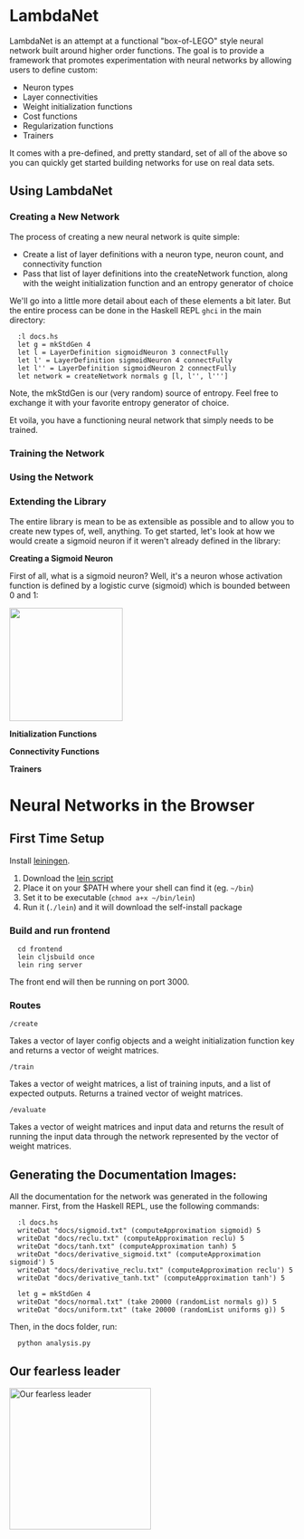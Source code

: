 LambdaNet
=====

LambdaNet is an attempt at a functional "box-of-LEGO" style neural network built around higher order
functions. The goal is to provide a framework that promotes experimentation with neural networks by
allowing users to define custom:
  - Neuron types
  - Layer connectivities
  - Weight initialization functions
  - Cost functions
  - Regularization functions
  - Trainers

It comes with a pre-defined, and pretty standard, set of all of the above so you can quickly get
started building networks for use on real data sets.

## Using LambdaNet

### Creating a New Network

The process of creating a new neural network is quite simple:
  - Create a list of layer definitions with a neuron type, neuron count, and connectivity function
  - Pass that list of layer definitions into the createNetwork function, along with the weight initialization function and an entropy generator of choice

We'll go into a little more detail about each of these elements a bit later. But the entire process can be done in the Haskell REPL ```ghci``` in the main directory:

```
  :l docs.hs
  let g = mkStdGen 4
  let l = LayerDefinition sigmoidNeuron 3 connectFully
  let l' = LayerDefinition sigmoidNeuron 4 connectFully
  let l'' = LayerDefinition sigmoidNeuron 2 connectFully
  let network = createNetwork normals g [l, l'', l''']
```

Note, the mkStdGen is our (very random) source of entropy. Feel free to exchange it with your favorite entropy
generator of choice.

Et voila, you have a functioning neural network that simply needs to be trained.

### Training the Network

### Using the Network

### Extending the Library

The entire library is mean to be as extensible as possible and to allow you to create new types of, well, anything.
To get started, let's look at how we would create a sigmoid neuron if it weren't already defined in the library:

__Creating a Sigmoid Neuron__

First of all, what is a sigmoid neuron? Well, it's a neuron whose activation function is defined by a logistic
curve (sigmoid) which is bounded between 0 and 1:

<img src="https://github.com/jbarrow/LambdaNet/blob/master/docs/images/sigmoid.png" style="width: 200px;margin:0 auto" />

__Initialization Functions__

__Connectivity Functions__

__Trainers__

# Neural Networks in the Browser

## First Time Setup

Install [leiningen](http://leiningen.org).
  1. Download the [lein script](https://raw.githubusercontent.com/technomancy/leiningen/stable/bin/lein)
  2. Place it on your $PATH where your shell can find it (eg. `~/bin`)
  3. Set it to be executable (`chmod a+x ~/bin/lein`)
  4. Run it (`./lein`) and it will download the self-install package

### Build and run frontend
```
  cd frontend
  lein cljsbuild once
  lein ring server
```
The front end will then be running on port 3000.

### Routes
```
/create
```
Takes a vector of layer config objects and a weight initialization function key and returns a vector of weight matrices.

```
/train
```
Takes a vector of weight matrices, a list of training inputs, and a list of expected outputs. Returns a trained vector of weight matrices.

```
/evaluate
```
Takes a vector of weight matrices and input data and returns the result of running the input data through the network represented by the vector of weight matrices.

## Generating the Documentation Images:

All the documentation for the network was generated in the following manner. First, from the Haskell REPL, use the following commands:

```
  :l docs.hs
  writeDat "docs/sigmoid.txt" (computeApproximation sigmoid) 5
  writeDat "docs/reclu.txt" (computeApproximation reclu) 5
  writeDat "docs/tanh.txt" (computeApproximation tanh) 5
  writeDat "docs/derivative_sigmoid.txt" (computeApproximation sigmoid') 5
  writeDat "docs/derivative_reclu.txt" (computeApproximation reclu') 5
  writeDat "docs/derivative_tanh.txt" (computeApproximation tanh') 5

  let g = mkStdGen 4
  writeDat "docs/normal.txt" (take 20000 (randomList normals g)) 5
  writeDat "docs/uniform.txt" (take 20000 (randomList uniforms g)) 5
```

Then, in the docs folder, run:

```
  python analysis.py
```

## Our fearless leader
<p>
  <img src="http://fc07.deviantart.net/fs71/f/2013/009/f/a/gabe_newell__the_hero_of_us_all_by_radulfgreyhammer-d5r0ecr.jpg?raw=true" alt="Our fearless leader" height="250"/>
</p>

